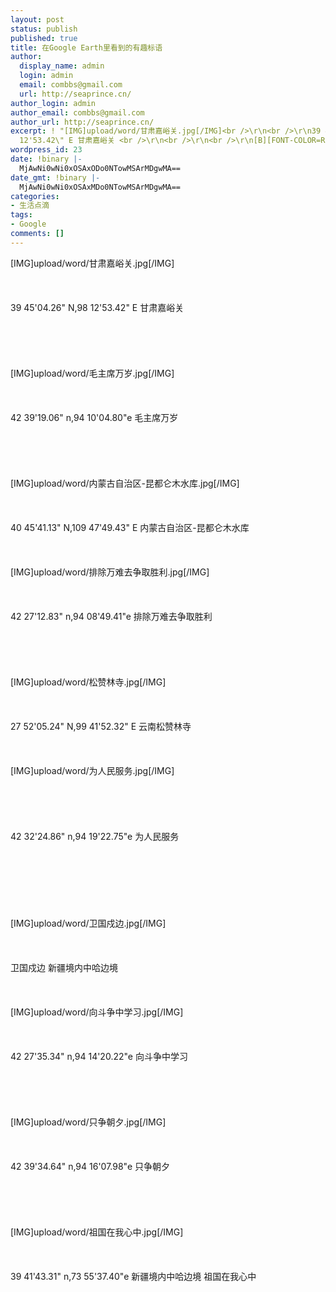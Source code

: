 ```yaml
---
layout: post
status: publish
published: true
title: 在Google Earth里看到的有趣标语
author:
  display_name: admin
  login: admin
  email: combbs@gmail.com
  url: http://seaprince.cn/
author_login: admin
author_email: combbs@gmail.com
author_url: http://seaprince.cn/
excerpt: ! "[IMG]upload/word/甘肃嘉峪关.jpg[/IMG]<br />\r\n<br />\r\n39 45'04.26\" N,98
  12'53.42\" E 甘肃嘉峪关 <br />\r\n<br />\r\n<br />\r\n[B][FONT-COLOR=Red]更多的点击进入[/FONT-COLOR][/B]"
wordpress_id: 23
date: !binary |-
  MjAwNi0wNi0xOSAxODo0NTowMSArMDgwMA==
date_gmt: !binary |-
  MjAwNi0wNi0xOSAxMDo0NTowMSArMDgwMA==
categories:
- 生活点滴
tags:
- Google
comments: []
---
```

<p>[IMG]upload&#47;word&#47;甘肃嘉峪关.jpg[&#47;IMG]<br &#47;><br />
<br &#47;><br />
39 45'04.26" N,98 12'53.42" E 甘肃嘉峪关 <br &#47;><br />
<br &#47;><br />
<br &#47;><br />
[IMG]upload&#47;word&#47;毛主席万岁.jpg[&#47;IMG]<br &#47;><br />
<br &#47;><br />
42 39'19.06" n,94 10'04.80"e  毛主席万岁 <br &#47;><br />
<br &#47;><br />
<br &#47;><br />
[IMG]upload&#47;word&#47;内蒙古自治区-昆都仑木水库.jpg[&#47;IMG]<br &#47;><br />
<br &#47;><br />
40 45'41.13" N,109 47'49.43" E 内蒙古自治区-昆都仑木水库 <br &#47;><br />
<br &#47;><br />
[IMG]upload&#47;word&#47;排除万难去争取胜利.jpg[&#47;IMG]<br &#47;><br />
<br &#47;><br />
42 27'12.83" n,94 08'49.41"e  排除万难去争取胜利 <br &#47;><br />
<br &#47;><br />
<br &#47;><br />
[IMG]upload&#47;word&#47;松赞林寺.jpg[&#47;IMG]<br &#47;><br />
<br &#47;><br />
27 52'05.24" N,99 41'52.32" E 云南松赞林寺 <br &#47;><br />
<br &#47;><br />
[IMG]upload&#47;word&#47;为人民服务.jpg[&#47;IMG]<br &#47;><br />
<br &#47;><br />
<br &#47;><br />
42 32'24.86" n,94 19'22.75"e  为人民服务 <br &#47;><br />
<br &#47;><br />
<br &#47;><br />
<br &#47;><br />
[IMG]upload&#47;word&#47;卫国戍边.jpg[&#47;IMG]<br &#47;><br />
<br &#47;><br />
卫国戍边   新疆境内中哈边境<br &#47;><br />
<br &#47;><br />
[IMG]upload&#47;word&#47;向斗争中学习.jpg[&#47;IMG]<br &#47;><br />
<br &#47;><br />
42 27'35.34" n,94 14'20.22"e  向斗争中学习 <br &#47;><br />
<br &#47;><br />
<br &#47;><br />
[IMG]upload&#47;word&#47;只争朝夕.jpg[&#47;IMG]<br &#47;><br />
<br &#47;><br />
42 39'34.64" n,94 16'07.98"e  只争朝夕 <br &#47;><br />
<br &#47;><br />
<br &#47;><br />
[IMG]upload&#47;word&#47;祖国在我心中.jpg[&#47;IMG]<br &#47;><br />
<br &#47;><br />
39 41'43.31" n,73 55'37.40"e  新疆境内中哈边境 祖国在我心中 <br &#47;><br />
<br &#47;><br />
<br &#47;></p>
